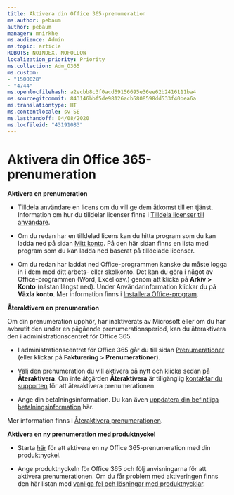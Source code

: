 ```yaml
---
title: Aktivera din Office 365-prenumeration
ms.author: pebaum
author: pebaum
manager: mnirkhe
ms.audience: Admin
ms.topic: article
ROBOTS: NOINDEX, NOFOLLOW
localization_priority: Priority
ms.collection: Adm_O365
ms.custom:
- "1500028"
- "4744"
ms.openlocfilehash: a2ecbb8c3f0acd59156695e36ee62b2416111ba4
ms.sourcegitcommit: 843146bbf5de98126acb5808598dd533f40bea6a
ms.translationtype: HT
ms.contentlocale: sv-SE
ms.lasthandoff: 04/08/2020
ms.locfileid: "43191083"
---
```

# <a name="activate-your-office-365-subscription"></a>Aktivera din Office 365-prenumeration

**Aktivera en prenumeration**

- Tilldela användare en licens om du vill ge dem åtkomst till en tjänst. Information om hur du tilldelar licenser finns i [Tilldela licenser till användare](https://docs.microsoft.com/microsoft-365/admin/manage/assign-licenses-to-users?view=o365-worldwide).

- Om du redan har en tilldelad licens kan du hitta program som du kan ladda ned på sidan [Mitt konto](https://portal.office.com/account/#installs). På den här sidan finns en lista med program som du kan ladda ned baserat på tilldelade licenser.

- Om du redan har laddat ned Office-programmen kanske du måste logga in i dem med ditt arbets- eller skolkonto. Det kan du göra i något av Office-programmen (Word, Excel osv.) genom att klicka på **Arkiv > Konto** (nästan längst ned). Under Användarinformation klickar du på **Växla konto**. Mer information finns i [Installera Office-program](https://docs.microsoft.com/microsoft-365/admin/setup/install-applications).

**Återaktivera en prenumeration**

Om din prenumeration upphör, har inaktiverats av Microsoft eller om du har avbrutit den under en pågående prenumerationsperiod, kan du återaktivera den i administrationscentret för Office 365.

- I administrationscentret för Office 365 går du till sidan [Prenumerationer](https://go.microsoft.com/fwlink/p/?linkid=842054) (eller klickar på **Fakturering > Prenumerationer**).

- Välj den prenumeration du vill aktivera på nytt och klicka sedan på **Återaktivera**. Om inte åtgärden **Återaktivera** är tillgänglig [kontaktar du supporten](https://support.office.com/article/call-support-32a17ca7-6fa0-4870-8a8d-e25ba4ccfd4b) för att återaktivera prenumerationen.

- Ange din betalningsinformation. Du kan även [uppdatera din befintliga betalningsinformation](https://docs.microsoft.com/microsoft-365/commerce/billing-and-payments/add-update-or-remove-credit-card-or-bank-account?view=o365-worldwide) här.

Mer information finns i [Återaktivera prenumerationen](https://docs.microsoft.com/office365/admin/subscriptions-and-billing/reactivate-your-subscription).

**Aktivera en ny prenumeration med produktnyckel**

- Starta [här](https://support.office.com/article/where-to-enter-your-office-product-key-0a82e5ae-739e-4b92-a6f4-2ec780c185db) för att aktivera en ny Office 365-prenumeration med din produktnyckel.

- Ange produktnyckeln för Office 365 och följ anvisningarna för att aktivera prenumerationen. Om du får problem med aktiveringen finns den här listan med [vanliga fel och lösningar med produktnycklar](https://docs.microsoft.com/microsoft-365/commerce/product-key-errors-and-solutions).
